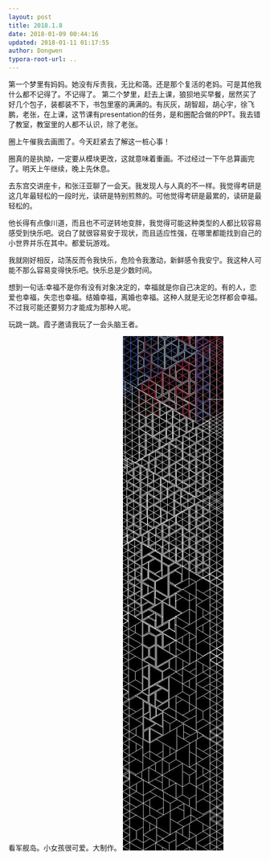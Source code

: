 ```yaml
---
layout: post
title: 2018.1.8
date: 2018-01-09 00:44:16
updated: 2018-01-11 01:17:55
author: Dongwen
typora-root-url: ..
---
```




第一个梦里有妈妈。她没有斥责我，无比和蔼。还是那个复活的老妈。可是其他我什么都不记得了。不记得了。
第二个梦里，赶去上课，狼狈地买早餐，居然买了好几个包子，装都装不下，书包里塞的满满的。有灰灰，胡智超，胡心宇，徐飞鹏，老张，在上课，这节课有presentation的任务，是和圈配合做的PPT。我去错了教室，教室里的人都不认识，除了老张。

圈上午催我去画图了。今天赶紧去了解这一桩心事！

圈真的是执拗，一定要从模块更改，这就意味着重画。不过经过一下午总算画完了。明天上午继续，晚上先休息。

去东宫交讲座卡，和张汪亚聊了一会天。我发现人与人真的不一样。我觉得考研是这几年最轻松的一段时光，读研是特别煎熬的。可他觉得考研是最累的，读研是最轻松的。

他长得有点像川道，而且也不可逆转地变胖，我觉得可能这种类型的人都比较容易感受到快乐吧。说白了就很容易安于现状，而且适应性强，在哪里都能找到自己的小世界并乐在其中。都爱玩游戏。

我就刚好相反，动荡反而令我快乐，危险令我激动，新鲜感令我安宁。我这种人可能不那么容易变得快乐吧。快乐总是少数时间。

想到一句话:幸福不是你有没有对象决定的，幸福就是你自己决定的。有的人，恋爱也幸福，失恋也幸福。结婚幸福，离婚也幸福。这种人就是无论怎样都会幸福。不过我可能还要努力才能成为那种人呢。

玩跳一跳。霞子邀请我玩了一会头脑王者。

看军舰岛。小女孩很可爱。大制作。 ![](/img/in-post/x47815665.jpg)
